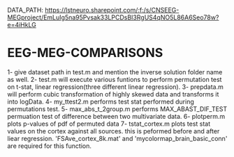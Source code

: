 DATA_PATH: https://lstneuro.sharepoint.com/:f:/s/CNSEEG-MEGproject/EmLuIg5na95Pvsak33LPCDsBI3RgUS4qNO5L86A6Seo78w?e=4iHkLG
# EEG-MEG-COMPARISONS
1- give dataset path in test.m and mention the inverse solution folder name as well.
2- test.m will execute various funtions to perform permutation test on t-stat, linear regression(three different linear regression).
3- prepdata.m will perform cubic transformation of highly skewed data and transforms it into logData.
4- my_ttest2.m performs test stat performed during permutations test.
5- max_abs_t_2group.m performs MAX_ABAST_DIF_TEST permuation test of difference between two multivariate data.
6- plotperm.m plots p-values of pdf of permuted data
7- tstat_cortex.m plots test stat values on the cortex against all sources. this is peformed before and after liear regression. 
	'FSAve_cortex_8k.mat' and 'mycolormap_brain_basic_conn' are required for this function.